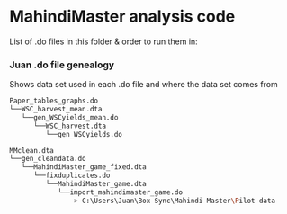 # MahindiMaster analysis code

List of .do files in this folder & order to run them in:



### Juan .do file genealogy
Shows data set used in each .do file and where the data set comes from


```bash
Paper_tables_graphs.do
└──WSC_harvest_mean.dta
   └──gen_WSCyields_mean.do
      └──WSC_harvest.dta
         └──gen_WSCyields.do

MMclean.dta
└──gen_cleandata.do
   └──MahindiMaster_game_fixed.dta
      └──fixduplicates.do
         └──MahindiMaster_game.dta
            └──import_mahindimaster_game.do
				> C:\Users\Juan\Box Sync\Mahindi Master\Pilot data
```
